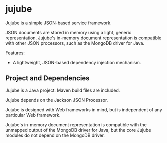 # jujube #

Jujube is a simple JSON-based service framework.

JSON documents are stored in memory using a light, generic representation.  Jujube's
in-memory document representation is compatible with other JSON processors, such as the
MongoDB driver for Java.

Features:

- A lightweight, JSON-based dependency injection mechanism.

## Project and Dependencies ##

Jujube is a Java project.  Maven build files are included.

Jujube depends on the Jackson JSON Processor.

Jujube is designed with Web frameworks in mind, but is independent of any particular Web
framework.

Jujube's in-memory document representation is compatible with the unmapped output of the 
MongoDB driver for Java, but the core Jujube modules do not depend on the MongoDB driver.

